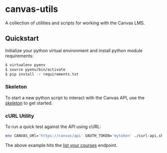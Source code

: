 # canvas-utils

A collection of utilities and scripts for working with the Canvas LMS.

## Quickstart

Initialize your python virtual environment and install python module requirements:

```sh
$ virtualenv pyenv
$ source pyenv/bin/activate
$ pip install -r requirements.txt
```

### Skeleton ###

To start a new python script to interact with the Canvas API, use the [skeleton](https://github.com/Harvard-ATG/canvas-utils/tree/master/skeleton) to get started.

### cURL Utility ###

To run a quick test against the API using cURL:

```sh
env CANVAS_URl='https://canvas/api' OAUTH_TOKEN='mytoken' ./curl-api.sh courses
```

The above example hits the [list your courses](https://canvas.instructure.com/doc/api/all_resources.html#method.courses.index) endpoint.
